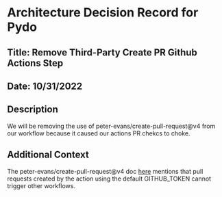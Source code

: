 # Architecture Decision Record for Pydo

## Title: Remove Third-Party Create PR Github Actions Step 
## Date: 10/31/2022
## Description
We will be removing the use of peter-evans/create-pull-request@v4 from our workflow because it caused our actions PR chekcs to choke. 
## Additional Context
The peter-evans/create-pull-request@v4 doc [here](https://github.com/peter-evans/create-pull-request/blob/main/docs/concepts-guidelines.md#triggering-further-workflow-runs) mentions that pull requests created by the action using the default GITHUB_TOKEN cannot trigger other workflows.